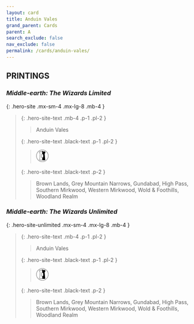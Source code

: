 ```yaml
---
layout: card
title: Anduin Vales
grand_parent: Cards
parent: A
search_exclude: false
nav_exclude: false
permalink: /cards/anduin-vales/
---
```


## PRINTINGS


### _Middle-earth: The Wizards Limited_

{: .hero-site .mx-sm-4 .mx-lg-8 .mb-4 }
> {: .hero-site-text .mb-4 .p-1 .pl-2 }
> > <div class="character-card-name">Anduin Vales</div>
>
> {: .hero-site-text .black-text .p-1 .pl-2 }
> > ![](/assets/images/border-land.svg)
>
> {: .hero-site-text .black-text .p-2 }
> > Brown Lands, Grey Mountain Narrows, Gundabad, High Pass, Southern Mirkwood, Western Mirkwood, Wold & Foothills, Woodland Realm 
> 

### _Middle-earth: The Wizards Unlimited_

{: .hero-site-unlimited .mx-sm-4 .mx-lg-8 .mb-4 }
> {: .hero-site-text .mb-4 .p-1 .pl-2 }
> > <div class="character-card-name">Anduin Vales</div>
>
> {: .hero-site-text .black-text .p-1 .pl-2 }
> > ![](/assets/images/border-land.svg)
>
> {: .hero-site-text .black-text .p-2 }
> > Brown Lands, Grey Mountain Narrows, Gundabad, High Pass, Southern Mirkwood, Western Mirkwood, Wold & Foothills, Woodland Realm 
> 

